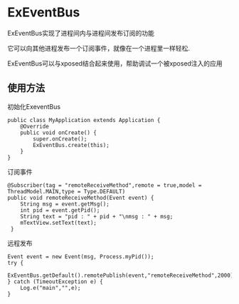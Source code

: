 # ExEventBus
ExEventBus实现了进程间内与进程间发布订阅的功能

它可以向其他进程发布一个订阅事件，就像在一个进程里一样轻松.

ExEventBus可以与xposed结合起来使用，帮助调试一个被xposed注入的应用

## 使用方法

初始化ExeventBus

```
public class MyApplication extends Application {
    @Override
    public void onCreate() {
        super.onCreate();
        ExEventBus.create(this);
    }
}
```
订阅事件
```
@Subscriber(tag = "remoteReceiveMethod",remote = true,model = ThreadModel.MAIN,type = Type.DEFAULT)
public void remoteReceiveMethod(Event event) {
    String msg = event.getMsg();
    int pid = event.getPid();
    String text = "pid : " + pid + "\nmsg : " + msg;
    mTextView.setText(text);
 }
```
远程发布
```
Event event = new Event(msg, Process.myPid());
try {
    ExEventBus.getDefault().remotePublish(event,"remoteReceiveMethod",2000);
} catch (TimeoutException e) {
    Log.e("main","",e);
}
```

